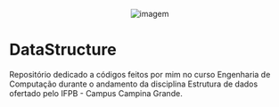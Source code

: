 <p align="center">
<img  src="https://imgur.com/CtxSrnZ.gif" alt="imagem" > <br>

# DataStructure

Repositório dedicado a códigos feitos por mim no curso Engenharia de Computação durante o andamento da disciplina Estrutura de dados ofertado pelo IFPB - Campus Campina Grande.
</p>

